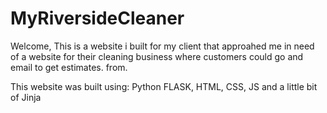 # MyRiversideCleaner


Welcome, This is a website i built for my client that approahed me in need of a website for their cleaning business where customers could go and email to get estimates. from. 

This website was built using: Python FLASK, HTML, CSS, JS and a little bit of Jinja 
